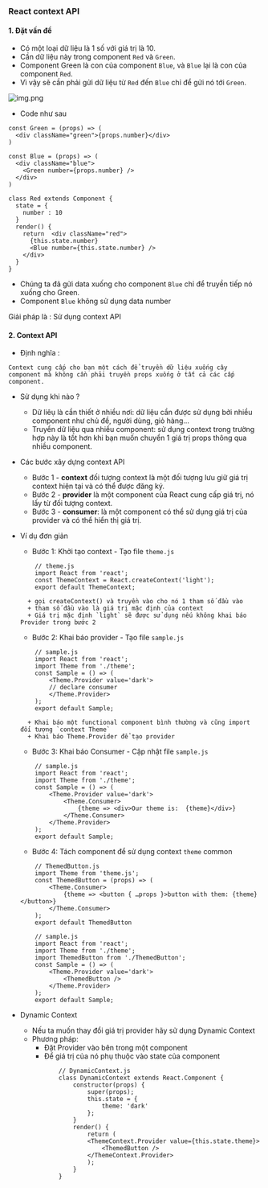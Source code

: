### React context API

#### 1. Đặt vấn đề
- Có một loại dữ liệu là 1 số với giá trị là 10.
- Cần dữ liệu này trong component `Red` và `Green`.
- Component Green là con của component `Blue`, và `Blue` lại là con của component `Red`.
- Vì vậy sẽ cần phải gửi dữ liệu từ `Red` đến `Blue` chỉ để gửi nó tới `Green`.

![img.png](img.png)

- Code như sau

```angular2svg
const Green = (props) => (
  <div className="green">{props.number}</div>
)

const Blue = (props) => (
  <div className="blue">
    <Green number={props.number} />
  </div>
)
 
class Red extends Component {
  state = {
    number : 10
  }
  render() {
    return  <div className="red">
      {this.state.number}
      <Blue number={this.state.number} />
    </div>
  }
}
```

- Chúng ta đã gửi data xuống cho component `Blue` chỉ để truyền tiếp nó xuống cho Green.
- Component `Blue` không sử dụng data number

Giải pháp là : Sử dụng context API

#### 2. Context API

- Định nghĩa :

```angular2svg
Context cung cấp cho bạn một cách để truyền dữ liệu xuống cây component mà không cần phải truyền props xuống ở tất cả các cấp component.
```

- Sử dụng khi nào ?
    + Dữ liêụ là cần thiết ở nhiều nơi: dữ liệu cần được sử dụng bởi nhiều component như chủ đề, người dùng, giỏ hàng...
    + Truyền dữ liệu qua nhiều component: sử dụng context trong trường hợp này là tốt hơn khi bạn muốn chuyển 1 giá trị props thông qua nhiều component.
    
- Các bước xây dựng context API
    + Bước 1 - <b>context</b> đối tượng context là một đối tượng lưu giữ giá trị context hiện tại và có thể được đăng ký.
    + Bước 2 - <b>provider</b> là một component của React cung cấp giá trị, nó lấy từ đối tượng context.
    + Bước 3 - <b>consumer</b>: là một component có thể sử dụng giá trị của provider và có thể hiển thị giá trị.
    
- Ví dụ đơn giản
    + Bước 1: Khởi tạo context - Tạo file `theme.js`
    ```angular2svg
        // theme.js
        import React from 'react';
        const ThemeContext = React.createContext('light');
        export default ThemeContext;
    ```
        + gọi createContext() và truyền vào cho nó 1 tham số đầu vào
        + tham số đầu vào là giá trị mặc định của context
        + Giá trị mặc định `light` sẽ được sử dụng nếu không khai báo Provider trong bước 2

    + Bước 2: Khai báo provider - Tạo file `sample.js`
    ```angular2svg
        // sample.js
        import React from 'react';
        import Theme from './theme';
        const Sample = () => (
            <Theme.Provider value='dark'>
            // declare consumer
            </Theme.Provider>
        );
        export default Sample;
    ```
  
        + Khai báo một functional component bình thường và cũng import đối tượng `context Theme`
        + Khai báo Theme.Provider để tạo provider

    + Bước 3: Khai báo Consumer - Cập nhật file `sample.js`
    ```angular2svg
        // sample.js
        import React from 'react';
        import Theme from './theme';
        const Sample = () => (
            <Theme.Provider value='dark'>
                <Theme.Consumer>
                    {theme => <div>Our theme is:  {theme}</div>}  
                </Theme.Consumer>
            </Theme.Provider>
        );
        export default Sample;
    ```
  
    + Bước 4: Tách component để sử dụng context `theme` common
    ```angular2svg
        // ThemedButton.js
        import Theme from 'theme.js';
        const ThemedButton = (props) => (
            <Theme.Consumer>
                {theme => <button { …props }>button with them: {theme}</button>}
            </Theme.Consumer>
        );
        export default ThemedButton
    ```
  
    ```angular2svg
        // sample.js
        import React from 'react';
        import Theme from './theme';
        import ThemedButton from './ThemedButton';
        const Sample = () => (
            <Theme.Provider value='dark'>
                <ThemedButton />
            </Theme.Provider>
        );
        export default Sample;
    ```
    
- Dynamic Context
    + Nếu ta muốn thay đổi giá trị provider hãy sử dụng Dynamic Context
    + Phương pháp:
        + Đặt Provider vào bên trong một component
        + Để giá trị của nó phụ thuộc vào state của component
            ```angular2svg
                // DynamicContext.js
                class DynamicContext extends React.Component {
                    constructor(props) {
                        super(props);
                        this.state = {
                            theme: 'dark'
                        };
                    }
                    render() {
                        return (
                        <ThemeContext.Provider value={this.state.theme}>
                            <ThemedButton />
                        </ThemeContext.Provider>
                        );
                    }
                }
            ```